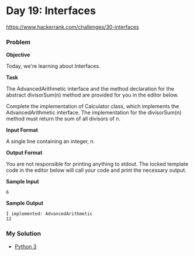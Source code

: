 # Day 19: Interfaces

https://www.hackerrank.com/challenges/30-interfaces

### Problem

**Objective**  

Today, we're learning about Interfaces.

**Task**

The AdvancedArithmetic interface and the method declaration for the abstract divisorSum(n) method are provided for you in the editor below.  

Complete the implementation of Calculator class, which implements the AdvancedArithmetic interface. The implementation for the divisorSum(n) method must return the sum of all divisors of n.

**Input Format**

A single line containing an integer, n.

**Output Format**

You are not responsible for printing anything to stdout. The locked template code in the editor below will call your code and print the necessary output.

**Sample Input**

```
6
```

**Sample Output**

```
I implemented: AdvancedArithmetic
12
```

### My Solution

- [Python 3](python3.py)